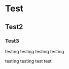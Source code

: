 # Test

## Test2

### Test3
<!-- <VBtn color="success">Test</VBtn> -->

testing testing <LightingCommand command="1, At + Full + Enter, test, {size}" inline='true' showLegend='true' showTip='true'/> testing testing

testing testing <LightingKey keyName="test"/> test test